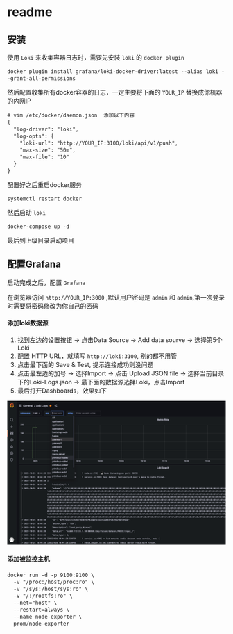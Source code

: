 # readme

## 安装

使用 `Loki` 来收集容器日志时，需要先安装 `loki` 的 `docker plugin`

```shell
docker plugin install grafana/loki-docker-driver:latest --alias loki --grant-all-permissions
```

然后配置收集所有docker容器的日志，一定主要将下面的 `YOUR_IP` 替换成你机器的内网IP
```shell
# vim /etc/docker/daemon.json  添加以下内容
{
  "log-driver": "loki",
  "log-opts": {
    "loki-url": "http://YOUR_IP:3100/loki/api/v1/push",
    "max-size": "50m",
    "max-file": "10"
  }
}
```

配置好之后重启docker服务
```
systemctl restart docker
```
然后启动 `loki`
```
docker-compose up -d
```
最后到上级目录启动项目

## 配置Grafana

启动完成之后，配置 `Grafana`

在浏览器访问  `http://YOUR_IP:3000` ,默认用户密码是 `admin` 和 `admin`,第一次登录时需要将密码修改为你自己的密码

#### 添加loki数据源

1. 找到左边的设置按钮 -> 点击Data Source -> Add data sourve -> 选择第5个 Loki
2. 配置 HTTP URL，就填写 `http://loki:3100`, 别的都不用管
3. 点击最下面的 Save & Test, 提示连接成功则没问题
4. 点击最左边的加号 -> 选择Import -> 点击 Upload JSON file -> 选择当前目录下的Loki-Logs.json -> 最下面的数据源选择Loki，点击Import 
5. 最后打开Dashboards，效果如下

![grafana](./images.png)


#### 添加被监控主机

```
docker run -d -p 9100:9100 \
  -v "/proc:/host/proc:ro" \
  -v "/sys:/host/sys:ro" \
  -v "/:/rootfs:ro" \
  --net="host" \
  --restart=always \
  --name node-exporter \
  prom/node-exporter
```
